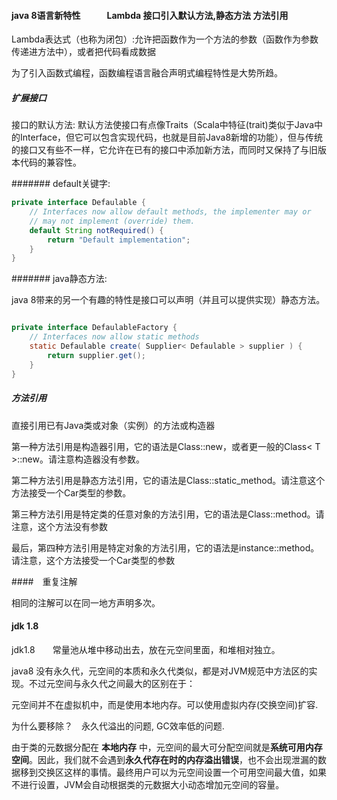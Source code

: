 
#### java 8语言新特性　　　Lambda 接口引入默认方法,静态方法  方法引用

Lambda表达式（也称为闭包）:允许把函数作为一个方法的参数（函数作为参数传递进方法中），或者把代码看成数据

为了引入函数式编程，函数编程语言融合声明式编程特性是大势所趋。


##### 扩展接口

接口的默认方法: 默认方法使接口有点像Traits（Scala中特征(trait)类似于Java中的Interface，但它可以包含实现代码，也就是目前Java8新增的功能），但与传统的接口又有些不一样，它允许在已有的接口中添加新方法，而同时又保持了与旧版本代码的兼容性。

####### default关键字:

```java
private interface Defaulable {
    // Interfaces now allow default methods, the implementer may or
    // may not implement (override) them.
    default String notRequired() {
        return "Default implementation";
    }        
}
```

####### java静态方法:

java 8带来的另一个有趣的特性是接口可以声明（并且可以提供实现）静态方法。

```java

private interface DefaulableFactory {
    // Interfaces now allow static methods
    static Defaulable create( Supplier< Defaulable > supplier ) {
        return supplier.get();
    }
}

```

##### 方法引用

直接引用已有Java类或对象（实例）的方法或构造器

第一种方法引用是构造器引用，它的语法是Class::new，或者更一般的Class< T >::new。请注意构造器没有参数。

第二种方法引用是静态方法引用，它的语法是Class::static_method。请注意这个方法接受一个Car类型的参数。

第三种方法引用是特定类的任意对象的方法引用，它的语法是Class::method。请注意，这个方法没有参数

最后，第四种方法引用是特定对象的方法引用，它的语法是instance::method。请注意，这个方法接受一个Car类型的参数

####　重复注解

相同的注解可以在同一地方声明多次。

#### jdk 1.8

jdk1.8　　常量池从堆中移动出去，放在元空间里面，和堆相对独立。

java8 没有永久代，元空间的本质和永久代类似，都是对JVM规范中方法区的实现。不过元空间与永久代之间最大的区别在于：

元空间并不在虚拟机中，而是使用本地内存。可以使用虚拟内存(交换空间)扩容.

为什么要移除？　永久代溢出的问题, GC效率低的问题.

由于类的元数据分配在 **本地内存** 中，元空间的最大可分配空间就是**系统可用内存空间**。因此，我们就不会遇到**永久代存在时的内存溢出错误**，也不会出现泄漏的数据移到交换区这样的事情。最终用户可以为元空间设置一个可用空间最大值，如果不进行设置，JVM会自动根据类的元数据大小动态增加元空间的容量。
